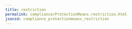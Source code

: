 ```yaml
---
title: restriction
permalink: compliance/ProtectionMeans.restriction.html
jsonid: compliance_protectionmeans_restriction
---
```

